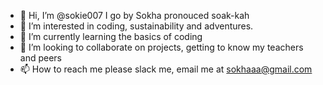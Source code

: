 - 👋 Hi, I’m @sokie007 I go by Sokha pronouced soak-kah
- 👀 I’m interested in coding, sustainability and adventures.
- 🌱 I’m currently learning the basics of coding
- 💞️ I’m looking to collaborate on projects, getting to know my teachers and peers
- 📫 How to reach me please slack me, email me at sokhaaa@gmail.com 

<!---
sokie007/sokie007 is a ✨ special ✨ repository because its `README.md` (this file) appears on your GitHub profile.
You can click the Preview link to take a look at your changes.
--->

